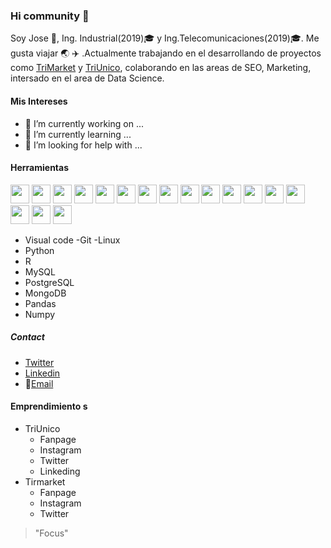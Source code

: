 ### Hi community 👋


Soy Jose :pineapple:, Ing. Industrial(2019):mortar_board: y Ing.Telecomunicaciones(2019):mortar_board:. Me gusta viajar :earth_asia: :airplane:  .Actualmente trabajando en el desarrollando de proyectos como [TriMarket](https://trimarket.store) y [TriUnico](https://triunico.com), colaborando en las areas de SEO, Marketing, intersado en el area de Data Science.

#### Mis Intereses
- 🔭 I’m currently working on ...
- 🌱 I’m currently learning ...
- 🤔 I’m looking for help with ...


#### Herramientas
<code><img height="30" src="https://avatars3.githubusercontent.com/u/18133?s=200&v=4"></code>
<code><img height="30" src="https://cdn.worldvectorlogo.com/logos/visual-studio-code-1.svg"></code>
<code><img height="30" src="https://upload.wikimedia.org/wikipedia/commons/thumb/c/c3/Python-logo-notext.svg/1024px-Python-logo-notext.svg.png"></code>
<code><img height="30" src="https://s1.eestatic.com/2017/07/19/actualidad/Actualidad_232491174_129964691_698x400.jpg"></code>
<code><img height="30" src="https://e7.pngegg.com/pngimages/936/104/png-clipart-tux-racer-linux-kernel-mailing-list-computer-icons-linux-logo-vertebrate.png"></code>
<code><img height="30" src="https://upload.wikimedia.org/wikipedia/commons/thumb/e/ed/Pandas_logo.svg/1200px-Pandas_logo.svg.png"></code>
<code><img height="30" src="https://en.wikipedia.org/wiki/NumPy#/media/File:NumPy_logo_2020.svg"></code>
<code><img height="30" src="https://i1.wp.com/www.clubdetecnologia.net/wp-content/uploads/2017/11/scrapy-big-logo.png?resize=200%2C255"></code>
<code><img height="30" src="https://cleventy.com/wp-content/uploads/2014/07/selenium-logo.png"></code>
<code><img height="30" src="https://encrypted-tbn0.gstatic.com/images?q=tbn%3AANd9GcSXiQLl1XEs0ll1MUYDoZCYlRQ4KEcA3AQr8Q&usqp=CAU"></code>
<code><img height="30" src="https://funthon.files.wordpress.com/2017/05/bs.png"></code>
<code><img height="30" src="https://upload.wikimedia.org/wikipedia/commons/thumb/3/38/Jupyter_logo.svg/518px-Jupyter_logo.svg.png"></code>
<code><img height="30" src="https://colab.research.google.com/img/colab_favicon_256px.png"></code>
<code><img height="30" src="https://requests.readthedocs.io/es/latest/_static/requests-sidebar.png"></code>
<code><img height="30" src="https://bit.ly/3hfN4BA"></code>
<code><img height="30" src="https://cloud.google.com/images/social-icon-google-cloud-1200-630.png"></code>
<code><img height="30" src="https://bit.ly/3mg5uWS"></code>



- Visual code 
-Git
-Linux
- Python
- R
- MySQL
- PostgreSQL
- MongoDB
- Pandas
- Numpy

##### Contact
- [Twitter](https://twitter.com/pinajmr)
- [Linkedin](https://www.linkedin.com/in/pinajmr/)
- :e-mail:[Email](pinajoma0@gmail.com)

#### Emprendimiento s
- TriUnico
  - Fanpage
  - Instagram
  - Twitter
  - Linkeding
- Tirmarket
  - Fanpage
  - Instagram
  - Twitter


>"Focus"
